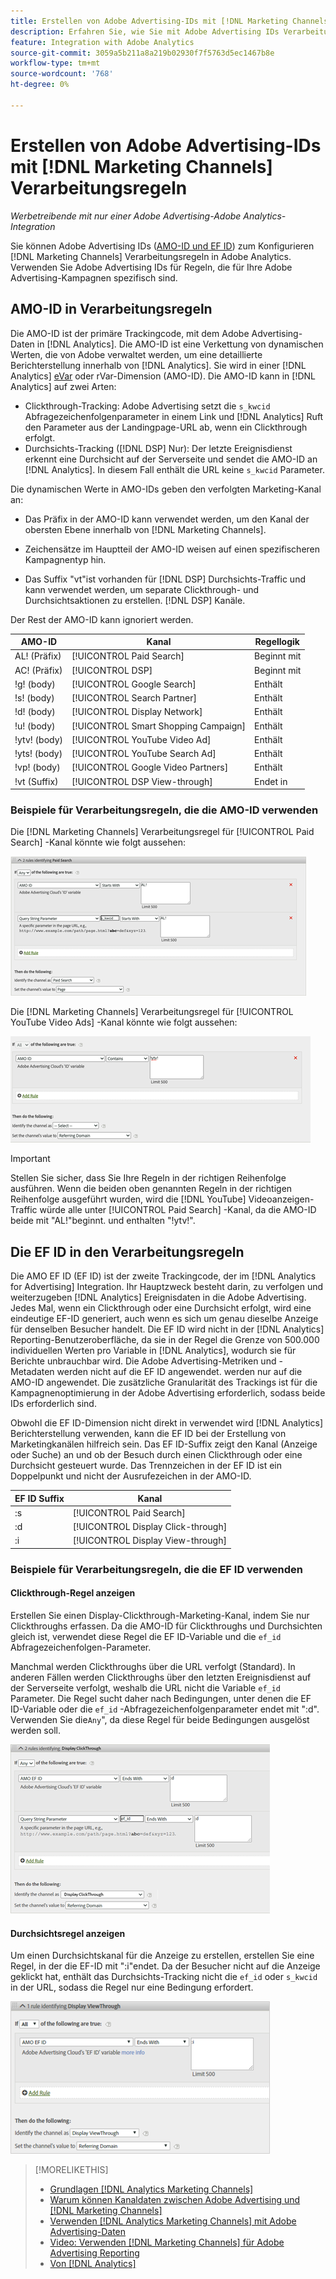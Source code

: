 ```yaml
---
title: Erstellen von Adobe Advertising-IDs mit [!DNL Marketing Channels] Regeln
description: Erfahren Sie, wie Sie mit Adobe Advertising IDs Verarbeitungsregeln für [!DNL Analytics Marketing Channels].
feature: Integration with Adobe Analytics
source-git-commit: 3059a5b211a8a219b02930f7f5763d5ec1467b8e
workflow-type: tm+mt
source-wordcount: '768'
ht-degree: 0%

---
```


# Erstellen von Adobe Advertising-IDs mit [!DNL Marketing Channels] Verarbeitungsregeln

*Werbetreibende mit nur einer Adobe Advertising-Adobe Analytics-Integration*

Sie können Adobe Advertising IDs ([AMO-ID und EF ID](../ids.md)) zum Konfigurieren [!DNL Marketing Channels] Verarbeitungsregeln in Adobe Analytics. Verwenden Sie Adobe Advertising IDs für Regeln, die für Ihre Adobe Advertising-Kampagnen spezifisch sind.

## AMO-ID in Verarbeitungsregeln

Die AMO-ID ist der primäre Trackingcode, mit dem Adobe Advertising-Daten in [!DNL Analytics]. Die AMO-ID ist eine Verkettung von dynamischen Werten, die von Adobe verwaltet werden, um eine detaillierte Berichterstellung innerhalb von [!DNL Analytics]. Sie wird in einer [!DNL Analytics] [eVar](https://experienceleague.adobe.com/docs/analytics/components/dimensions/evar.html) oder rVar-Dimension (AMO-ID). Die AMO-ID kann in [!DNL Analytics] auf zwei Arten:

* Clickthrough-Tracking: Adobe Advertising setzt die `s_kwcid` Abfragezeichenfolgenparameter in einem Link und [!DNL Analytics] Ruft den Parameter aus der Landingpage-URL ab, wenn ein Clickthrough erfolgt.
* Durchsichts-Tracking ([!DNL DSP] Nur): Der letzte Ereignisdienst erkennt eine Durchsicht auf der Serverseite und sendet die AMO-ID an [!DNL Analytics]. In diesem Fall enthält die URL keine `s_kwcid` Parameter.

Die dynamischen Werte in AMO-IDs geben den verfolgten Marketing-Kanal an:

* Das Präfix in der AMO-ID kann verwendet werden, um den Kanal der obersten Ebene innerhalb von [!DNL Marketing Channels].

* Zeichensätze im Hauptteil der AMO-ID weisen auf einen spezifischeren Kampagnentyp hin.

* Das Suffix &quot;vt&quot;ist vorhanden für [!DNL DSP] Durchsichts-Traffic und kann verwendet werden, um separate Clickthrough- und Durchsichtsaktionen zu erstellen. [!DNL DSP] Kanäle.

Der Rest der AMO-ID kann ignoriert werden.

| AMO-ID | Kanal | Regellogik |
|--------|---------|--------------------|
| AL! (Präfix) | [!UICONTROL Paid Search] | Beginnt mit |
| AC! (Präfix) | [!UICONTROL DSP] | Beginnt mit |
| !g! (body) | [!UICONTROL Google Search] | Enthält |
| !s! (body) | [!UICONTROL Search Partner] | Enthält |
| !d! (body) | [!UICONTROL Display Network] | Enthält |
| !u! (body) | [!UICONTROL Smart Shopping Campaign] | Enthält |
| !ytv! (body) | [!UICONTROL YouTube Video Ad] | Enthält |
| !yts! (body) | [!UICONTROL YouTube Search Ad] | Enthält |
| !vp! (body) | [!UICONTROL Google Video Partners] | Enthält |
| !vt (Suffix) | [!UICONTROL DSP View-through] | Endet in |

### Beispiele für Verarbeitungsregeln, die die AMO-ID verwenden

Die [!DNL Marketing Channels] Verarbeitungsregel für [!UICONTROL Paid Search] -Kanal könnte wie folgt aussehen:

![Beispiel einer [!UICONTROL Paid Search] Regel](/help/integrations/assets/a4adc-mc-rule-paidsearch.png)

Die [!DNL Marketing Channels] Verarbeitungsregel für [!UICONTROL YouTube Video Ads] -Kanal könnte wie folgt aussehen:

![Beispiel einer [!UICONTROL YouTube Video Ads] Regel](/help/integrations/assets/a4adc-mc-rule-youtube-video.png)

>[!IMPORTANT]
>
> Stellen Sie sicher, dass Sie Ihre Regeln in der richtigen Reihenfolge ausführen. Wenn die beiden oben genannten Regeln in der richtigen Reihenfolge ausgeführt wurden, wird die [!DNL YouTube] Videoanzeigen-Traffic würde alle unter [!UICONTROL Paid Search] -Kanal, da die AMO-ID beide mit &quot;AL!&quot;beginnt. und enthalten &quot;!ytv!&quot;.

## Die EF ID in den Verarbeitungsregeln

Die AMO EF ID (EF ID) ist der zweite Trackingcode, der im [!DNL Analytics for Advertising] Integration. Ihr Hauptzweck besteht darin, zu verfolgen und weiterzugeben [!DNL Analytics] Ereignisdaten in die Adobe Advertising. Jedes Mal, wenn ein Clickthrough oder eine Durchsicht erfolgt, wird eine eindeutige EF-ID generiert, auch wenn es sich um genau dieselbe Anzeige für denselben Besucher handelt. Die EF ID wird nicht in der [!DNL Analytics] Reporting-Benutzeroberfläche, da sie in der Regel die Grenze von 500.000 individuellen Werten pro Variable in [!DNL Analytics], wodurch sie für Berichte unbrauchbar wird. Die Adobe Advertising-Metriken und -Metadaten werden nicht auf die EF ID angewendet. werden nur auf die AMO-ID angewendet. Die zusätzliche Granularität des Trackings ist für die Kampagnenoptimierung in der Adobe Advertising erforderlich, sodass beide IDs erforderlich sind.

Obwohl die EF ID-Dimension nicht direkt in verwendet wird [!DNL Analytics] Berichterstellung verwenden, kann die EF ID bei der Erstellung von Marketingkanälen hilfreich sein. Das EF ID-Suffix zeigt den Kanal (Anzeige oder Suche) an und ob der Besuch durch einen Clickthrough oder eine Durchsicht gesteuert wurde. Das Trennzeichen in der EF ID ist ein Doppelpunkt und nicht der Ausrufezeichen in der AMO-ID.

| EF ID Suffix | Kanal |
|-------|---------|
| :s | [!UICONTROL Paid Search] |
| :d | [!UICONTROL Display Click-through] |
| :i | [!UICONTROL Display View-through] |

### Beispiele für Verarbeitungsregeln, die die EF ID verwenden

#### Clickthrough-Regel anzeigen

Erstellen Sie einen Display-Clickthrough-Marketing-Kanal, indem Sie nur Clickthroughs erfassen. Da die AMO-ID für Clickthroughs und Durchsichten gleich ist, verwendet diese Regel die EF ID-Variable und die `ef_id` Abfragezeichenfolgen-Parameter.

Manchmal werden Clickthroughs über die URL verfolgt (Standard). In anderen Fällen werden Clickthroughs über den letzten Ereignisdienst auf der Serverseite verfolgt, weshalb die URL nicht die Variable `ef_id` Parameter. Die Regel sucht daher nach Bedingungen, unter denen die EF ID-Variable oder die `ef_id` -Abfragezeichenfolgenparameter endet mit &quot;:d&quot;. Verwenden Sie die`Any`&quot;, da diese Regel für beide Bedingungen ausgelöst werden soll.

![Beispiel einer Display-Clickthrough-Regel](/help/integrations/assets/a4adc-mc-rule-display-ct.png)

#### Durchsichtsregel anzeigen

Um einen Durchsichtskanal für die Anzeige zu erstellen, erstellen Sie eine Regel, in der die EF-ID mit &quot;:i&quot;endet. Da der Besucher nicht auf die Anzeige geklickt hat, enthält das Durchsichts-Tracking nicht die `ef_id` oder `s_kwcid` in der URL, sodass die Regel nur eine Bedingung erfordert.

![Beispiel einer Durchsichtsregel für die Anzeige](/help/integrations/assets/a4adc-mc-rule-display-vt.png)

>[!MORELIKETHIS]
>
>* [Grundlagen [!DNL Analytics Marketing Channels]](mc-overview.md)
>* [Warum können Kanaldaten zwischen Adobe Advertising und [!DNL Marketing Channels]](mc-data-variances.md)
>* [Verwenden [!DNL Analytics Marketing Channels] mit Adobe Advertising-Daten](mc-ac-data.md)
>* [Video: Verwenden [!DNL Marketing Channels] für Adobe Advertising Reporting](https://experienceleague.adobe.com/docs/advertising-cloud-learn/tutorials/analytics/analytics-reporting-a4adc.html)
>* [Von [!DNL Analytics]](/help/integrations/analytics/ids.md)

